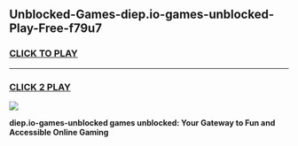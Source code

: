 
## Unblocked-Games-diep.io-games-unblocked-Play-Free-f79u7
<h3>
<a href="https://premium76.site?title=diep.io-games-unblocked&ref=17A">CLICK TO PLAY</a></h3>
<hr>

<h3>
<a href="https://premium76.site?title=diep.io-games-unblocked&ref=17A">CLICK 2 PLAY</a>
  
</h3>

<a href="https://premium76.site?title=diep.io-games-unblocked&ref=17A"><img src="https://clearcache.store/games.png"></a>


**diep.io-games-unblocked games unblocked: Your Gateway to Fun and Accessible Online Gaming**
